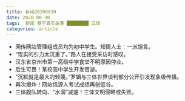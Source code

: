 ```yaml
---
title: 新闻20200830
date: 2020-08-30
tags:  新闻 基于真实故事 ████████ 三体
categories: article
---
```


* 网传网站管理组成员均为初中学生。知情人士：一派胡言。
* “现实的引力太沉重了。”路人在接受采访时感叹。
* 汉东省京州市第一高级中学食堂不明原因停业。
* 后生可畏！某校高中学生开发音游。
* “沉默就是最大的轻蔑。”罗辑与三体世界谈判部分公开引发现象级传播。
* 再次爆炸！网站信源人考试成绩再创低谷。
* 三体舰队转向、“水滴”减速！三体文明侵略或失败。
